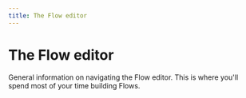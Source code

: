```yaml
---
title: The Flow editor
---
```


# The Flow editor

General information on navigating the Flow editor. 
This is where you'll spend most of your time building Flows.

